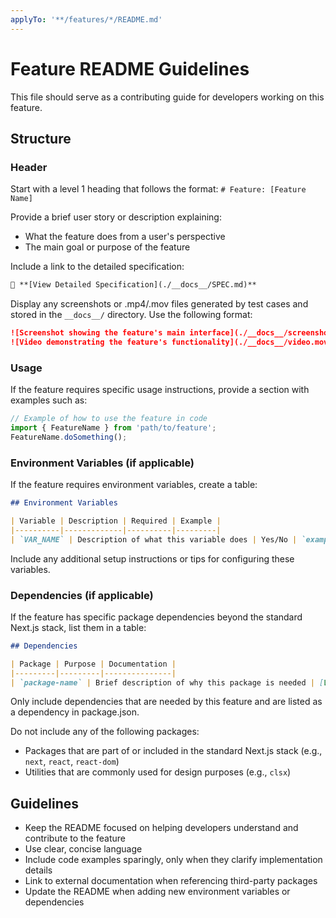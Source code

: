 ```yaml
---
applyTo: '**/features/*/README.md'
---
```


# Feature README Guidelines

This file should serve as a contributing guide for developers working on this feature.

## Structure

### Header
Start with a level 1 heading that follows the format: `# Feature: [Feature Name]`

Provide a brief user story or description explaining:
- What the feature does from a user's perspective
- The main goal or purpose of the feature

Include a link to the detailed specification:
```markdown
📖 **[View Detailed Specification](./__docs__/SPEC.md)**
```

Display any screenshots or .mp4/.mov files generated by test cases and stored in the `__docs__/` directory. Use the following format:
```markdown
![Screenshot showing the feature's main interface](./__docs__/screenshot.png)
![Video demonstrating the feature's functionality](./__docs__/video.mov)
```

### Usage
If the feature requires specific usage instructions, provide a section with examples such as:

```typescript
// Example of how to use the feature in code
import { FeatureName } from 'path/to/feature';
FeatureName.doSomething();
```

### Environment Variables (if applicable)
If the feature requires environment variables, create a table:

```markdown
## Environment Variables

| Variable | Description | Required | Example |
|----------|-------------|----------|---------|
| `VAR_NAME` | Description of what this variable does | Yes/No | `example_value` |
```

Include any additional setup instructions or tips for configuring these variables.

### Dependencies (if applicable)
If the feature has specific package dependencies beyond the standard Next.js stack, list them in a table:

```markdown
## Dependencies

| Package | Purpose | Documentation |
|---------|---------|---------------|
| `package-name` | Brief description of why this package is needed | [Link](https://example.com) |
```

Only include dependencies that are needed by this feature and are listed as a dependency in package.json.

Do not include any of the following packages:
- Packages that are part of or included in the standard Next.js stack (e.g., `next`, `react`, `react-dom`)
- Utilities that are commonly used for design purposes (e.g., `clsx`)

## Guidelines
- Keep the README focused on helping developers understand and contribute to the feature
- Use clear, concise language
- Include code examples sparingly, only when they clarify implementation details
- Link to external documentation when referencing third-party packages
- Update the README when adding new environment variables or dependencies

